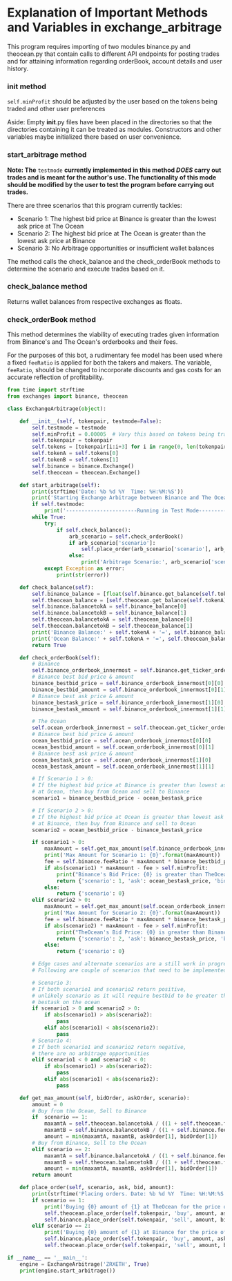# Explanation of Important Methods and Variables in exchange_arbitrage

This program requires importing of two modules binance.py and theocean.py that contain calls to different API endpoints for posting trades and for attaining information regarding orderBook, account details and user history.

### ____init____ method

`self.minProfit` should be adjusted by the user based on the tokens being traded and other user preferences

Aside: Empty __init__.py files have been placed in the directories so that the directories containing it can be treated as modules. Constructors and other variables maybe initialized there based on user convenience.

### start_arbitrage method

**Note: The** `testmode` **currently implemented in this method *DOES* carry out trades and is meant for the author's use. The functionality of this mode should be modified by the user to test the program before carrying out trades.**

There are three scenarios that this program currently tackles:
 - Scenario 1: The highest bid price at Binance is greater than the lowest ask price at The Ocean
 - Scenario 2: The highest bid price at The Ocean is greater than the lowest ask price at Binance
 - Scenario 3: No Arbitrage opportunities or insufficient wallet balances

The method calls the check_balance and the check_orderBook methods to determine the scenario and execute trades based on it.

### check_balance method

Returns wallet balances from respective exchanges as floats.

### check_orderBook method

This method determines the viability of executing trades given information from Binance's and The Ocean's orderbooks and their fees.

For the purposes of this bot, a rudimentary fee model has been used where a fixed `feeRatio` is applied for both  the takers and makers. The variable, `feeRatio`, should be changed to incorporate discounts and gas costs for an accurate reflection of profitability.

```python
from time import strftime
from exchanges import binance, theocean

class ExchangeArbitrage(object):

    def __init__(self, tokenpair, testmode=False):
        self.testmode = testmode
        self.minProfit = 0.00005  # Vary this based on tokens being traded and personal preferances
        self.tokenpair = tokenpair
        self.tokens = [tokenpair[i:i+3] for i in range(0, len(tokenpair), 3)]
        self.tokenA = self.tokens[0]
        self.tokenB = self.tokens[1]
        self.binance = binance.Exchange()
        self.theocean = theocean.Exchange()

    def start_arbitrage(self):
        print(strftime('Date: %b %d %Y  Time: %H:%M:%S'))
        print('Starting Exchange Arbitrage between Binance and The Ocean')
        if self.testmode:
            print('-----------------------Running in Test Mode-----------------------\n \n')
        while True:
            try:
                if self.check_balance():
                    arb_scenario = self.check_orderBook()
                    if arb_scenario['scenario']:
                        self.place_order(arb_scenario['scenario'], arb_scenario['ask'], arb_scenario['bid'], arb_scenario['amount'] )
                    else:
                        print('Arbitrage Scenario:', arb_scenario['scenario'], '-- No arbitrage opportunities or insufficient funds')
            except Exception as error:
                print(str(error))

    def check_balance(self):
        self.binance_balance = [float(self.binance.get_balance(self.tokenA)), float(self.binance.get_balance(self.tokenB))]
        self.theocean_balance = [self.theocean.get_balance(self.tokenA), self.theocean.get_balance(self.tokenB)]
        self.binance.balancetokA = self.binance_balance[0]
        self.binance.balancetokB = self.binance_balance[1]
        self.theocean.balancetokA = self.theocean_balance[0]
        self.theocean.balancetokB = self.theocean_balance[1]
        print('Binance Balance:' + self.tokenA + '=', self.binance_balance[0], '; ' + self.tokenB + '=', self.binance_balance[1])
        print('Ocean Balance:' + self.tokenA + '=', self.theocean_balance[0], ';  ' + self.tokenB + '=', self.theocean_balance[1])
        return True

    def check_orderBook(self):
        # Binance
        self.binance_orderbook_innermost = self.binance.get_ticker_orderBook_innermost(self.tokenpair)
        # Binance best bid price & amount
        binance_bestbid_price = self.binance_orderbook_innermost[0][0]
        binance_bestbid_amount = self.binance_orderbook_innermost[0][1]
        # Binance best ask price & amount
        binance_bestask_price = self.binance_orderbook_innermost[1][0]
        binance_bestask_amount = self.binance_orderbook_innermost[1][1]

        # The Ocean
        self.ocean_orderbook_innermost = self.theocean.get_ticker_orderBook_innermost(self.tokenpair)
        # Binance best bid price & amount
        ocean_bestbid_price = self.ocean_orderbook_innermost[0][0]
        ocean_bestbid_amount = self.ocean_orderbook_innermost[0][1]
        # Binance best ask price & amount
        ocean_bestask_price = self.ocean_orderbook_innermost[1][0]
        ocean_bestask_amount = self.ocean_orderbook_innermost[1][1]

        # If Scenario 1 > 0:
        # If the highest bid price at Binance is greater than lowest ask price
        # at Ocean, then buy from Ocean and sell to Binance
        scenario1 = binance_bestbid_price - ocean_bestask_price

        # If Scenario 2 > 0:
        # If the highest bid price at Ocean is greater than lowest ask price
        # at Binance, then buy from Binance and sell to Ocean
        scenario2 = ocean_bestbid_price - binance_bestask_price

        if scenario1 > 0:
            maxAmount = self.get_max_amount(self.binance_orderbook_innermost[0], self.ocean_orderbook_innermost[1], 1)
            print('Max Amount for Scenario 1: {0}'.format(maxAmount))
            fee = self.binance.feeRatio * maxAmount * binance_bestbid_price + self.theocean.feeRatio * maxAmount * ocean_bestask_price
            if abs(scenario1) * maxAmount - fee > self.minProfit:
                print("Binance's Bid Price: {0} is greater than TheOcean's Ask Price:{1}. Will Execute Scenario 1.".format(binance_bestbid_price, ocean_bestask_price))
                return {'scenario': 1, 'ask': ocean_bestask_price, 'bid': binance_bestbid_price, 'amount': maxAmount}
            else:
                return {'scenario': 0}
        elif scenario2 > 0:
            maxAmount = self.get_max_amount(self.ocean_orderbook_innermost[0], self.binance_orderbook_innermost[1], 2)
            print('Max Amount for Scenario 2: {0}'.format(maxAmount))
            fee = self.binance.feeRatio * maxAmount * binance_bestask_price + self.theocean.feeRatio * maxAmount * ocean_bestbid_price
            if abs(scenario2) * maxAmount - fee > self.minProfit:
                print("TheOcean's Bid Price: {0} is greater than Binance's Ask Price:{1}. Will Execute Scenario 2.".format(ocean_bestbid_price, binance_bestask_price))
                return {'scenario': 2, 'ask': binance_bestask_price, 'bid': ocean_bestbid_price, 'amount': maxAmount}
            else:
                return {'scenario': 0}

        # Edge cases and alternate scenarios are a still work in progress.
        # Following are couple of scenarios that need to be implemented

        # Scenario 3:
        # If both scenario1 and scenario2 return positive,
        # unlikely scenario as it will require bestbid to be greater than
        # bestask on the ocean
        if scenario1 > 0 and scenario2 > 0:
            if abs(scenario1) > abs(scenario2):
                pass
            elif abs(scenario1) < abs(scenario2):
                pass
        # Scenario 4:
        # If both scenario1 and scenario2 return negative,
        # there are no arbitrage opportunities
        elif scenario1 < 0 and scenario2 < 0:
            if abs(scenario1) > abs(scenario2):
                pass
            elif abs(scenario1) < abs(scenario2):
                pass

    def get_max_amount(self, bidOrder, askOrder, scenario):
        amount = 0
        # Buy from the Ocean, Sell to Binance
        if  scenario == 1:
            maxamtA = self.theocean.balancetokA / ((1 + self.theocean.feeRatio) * askOrder[0])
            maxamtB = self.binance.balancetokB / ((1 + self.binance.feeRatio) * bidOrder[0])
            amount = min(maxamtA, maxamtB, askOrder[1], bidOrder[1])
        # Buy from Binance, Sell to the Ocean
        elif scenario == 2:
            maxamtA = self.binance.balancetokA / ((1 + self.binance.feeRatio) * askOrder[0])
            maxamtB = self.theocean.balancetokB / ((1 + self.theocean.feeRatio) * bidOrder[0])
            amount = min(maxamtA, maxamtB, askOrder[1], bidOrder[1])
        return amount

    def place_order(self, scenario, ask, bid, amount):
        print(strftime('Placing orders. Date: %b %d %Y  Time: %H:%M:%S'))
        if scenario == 1:
            print('Buying {0} amount of {1} at TheOcean for the price of {2} and Selling to Binance for the price of {3} \n \n'.format(amount, self.tokenA, self.ocean_orderbook_innermost[1][0], self.binance_orderbook_innermost[0][0]))
            self.theocean.place_order(self.tokenpair, 'buy', amount, ask)
            self.binance.place_order(self.tokenpair, 'sell', amount, bid)
        elif scenario == 2:
            print('Buying {0} amount of {1} at Binance for the price of {2} and Selling to TheOcean for the price of {3} \n \n'.format(amount, self.tokenA, self.binance_orderbook_innermost[1][0], self.ocean_orderbook_innermost[0][0]))
            self.binance.place_order(self.tokenpair, 'buy', amount, ask)
            self.theocean.place_order(self.tokenpair, 'sell', amount, bid)

if __name__ == '__main__':
    engine = ExchangeArbitrage('ZRXETH', True)
    print(engine.start_arbitrage())
```
